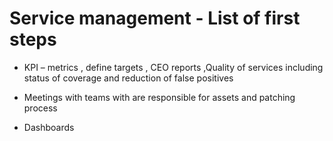 # Service management - List of first steps
* KPI – metrics , define targets , CEO reports ,Quality  of services including status of  coverage and reduction of false positives

* Meetings with teams with are responsible for assets and patching process

* Dashboards



